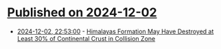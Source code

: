 # [Published on 2024-12-02](index.md)

* [2024-12-02, 22:53:00](https://soylentnews.org/article.pl?sid=24/11/30/175204&from=rss) - [Himalayas Formation May Have Destroyed at Least 30% of Continental Crust in Collision Zone](https://soylentnews.org/article.pl?sid=24/11/30/175204&from=rss)
